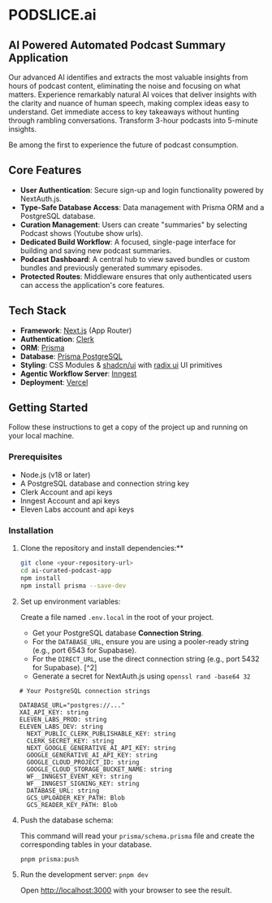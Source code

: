 # PODSLICE.ai 

## AI Powered Automated Podcast Summary Application

Our advanced AI identifies and extracts the most valuable insights from hours of podcast content, eliminating the noise and focusing on what matters.
Experience remarkably natural AI voices that deliver insights with the clarity and nuance of human speech, making complex ideas easy to understand.
Get immediate access to key takeaways without hunting through rambling conversations. Transform 3-hour podcasts into 5-minute insights.

Be among the first to experience the future of podcast consumption.

## Core Features

- **User Authentication**: Secure sign-up and login functionality powered by NextAuth.js.
- **Type-Safe Database Access**: Data management with Prisma ORM and a PostgreSQL database.
- **Curation Management**: Users can create "summaries" by selecting Podcast shows (Youtube show urls).
- **Dedicated Build Workflow**: A focused, single-page interface for building and saving new podcast summaries.
- **Podcast Dashboard**: A central hub to view saved bundles or custom bundles and previously generated summary episodes.
- **Protected Routes**: Middleware ensures that only authenticated users can access the application's core features.

## Tech Stack

- **Framework**: [Next.js](https://nextjs.org/) (App Router)
- **Authentication**: [Clerk](https://clerk.com/)
- **ORM**: [Prisma](https://www.prisma.io/)
- **Database**: [Prisma PostgreSQL](https://www.postgresql.org/](https://www.prisma.io/))
- **Styling**: CSS Modules & [shadcn/ui](https://ui.shadcn.com/) with [radix ui](https://www.radix-ui.com/) UI primitives
- **Agentic Workflow Server**: [Inngest](https://www.inngest.com/)
- **Deployment**: [Vercel](https://vercel.com/)

## Getting Started

Follow these instructions to get a copy of the project up and running on your local machine.

### Prerequisites

- Node.js (v18 or later)
- A PostgreSQL database and connection string key
- Clerk Account and api keys
- Inngest Account and api keys
- Eleven Labs account and api keys

### Installation

1. Clone the repository and install dependencies:**
  
	```bash
   git clone <your-repository-url>
   cd ai-curated-podcast-app
   npm install
   npm install prisma --save-dev
   ```

2. Set up environment variables:

   Create a file named `.env.local` in the root of your project.
   - Get your PostgreSQL database **Connection String**.
   - For the `DATABASE_URL`, ensure you are using a pooler-ready string (e.g., port 6543 for Supabase).
   - For the `DIRECT_URL`, use the direct connection string (e.g., port 5432 for Supabase). [^2]
   - Generate a secret for NextAuth.js using `openssl rand -base64 32`

```env
   # Your PostgreSQL connection strings

   DATABASE_URL="postgres://..."
   XAI_API_KEY: string
   ELEVEN_LABS_PROD: string
   ELEVEN_LABS_DEV: string
	 NEXT_PUBLIC_CLERK_PUBLISHABLE_KEY: string
	 CLERK_SECRET_KEY: string
	 NEXT_GOOGLE_GENERATIVE_AI_API_KEY: string
 	 GOOGLE_GENERATIVE_AI_API_KEY: string
	 GOOGLE_CLOUD_PROJECT_ID: string
	 GOOGLE_CLOUD_STORAGE_BUCKET_NAME: string
	 WF__INNGEST_EVENT_KEY: string
	 WF__INNGEST_SIGNING_KEY: string
 	 DATABASE_URL: string
	 GCS_UPLOADER_KEY_PATH: Blob
	 GCS_READER_KEY_PATH: Blob
 ```

4. Push the database schema:

	This command will read your `prisma/schema.prisma` file and create the corresponding tables in your database.

	`pnpm prisma:push`


5. Run the development server:
   `pnpm dev`

	Open [http://localhost:3000](http://localhost:3000) with your browser to see the result.
